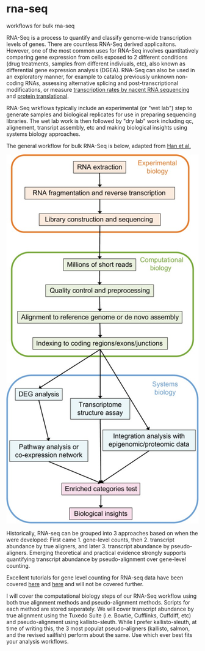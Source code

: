 # rna-seq
workflows for bulk rna-seq

RNA-Seq is a process to quantify and classify genome-wide transcription levels of genes. There are countless RNA-Seq derived applicaitons. However, one of the most common uses for RNA-Seq involves quantitatively comparing gene expression from cells exposed to 2 different conditions (drug treatments, samples from different indiviuals, etc), also known as differential gene expression analysis (DGEA). RNA-Seq can also be used in an exploratory manner, for example to catalog previously unknown non-coding RNAs, assessing alternative splicing and post-transcriptional modifications, or measure [transcription rates by nacent RNA sequencing](http://www.cell.com/molecular-cell/fulltext/S1097-2765(04)00337-5?_returnURL=http%3A%2F%2Flinkinghub.elsevier.com%2Fretrieve%2Fpii%2FS1097276504003375%3Fshowall%3Dtrue) and [protein translational](http://www.cell.com/cell-systems/fulltext/S2405-4712(17)30549-5).

RNA-Seq wrkflows typically include an experimental (or "wet lab") step to generate samples and biological replicates for use in preparing sequencing libraries. The wet lab work is then followed by "dry lab" work including qc, alignement, transript assembly, etc and making biological insights using systems biology approaches.

The general workflow for bulk RNA-Seq is below, adapted from [Han et al.](https://www.ncbi.nlm.nih.gov/pmc/articles/PMC4648566/)

![Alt text](https://github.com/ctrhodes/rna-seq/blob/master/overview%20of%20bulk%20rna-seq%20workflow.jpg?raw=true)

Historically, RNA-seq can be grouped into 3 approaches based on when the were developed: First came 1. gene-level counts, then 2. transcript abundance by true aligners, and later 3. transcript abundance by pseudo-aligners. Emerging theoretical and practical evidence strongly supports quantifying transcript abundance by pseudo-alignment over gene-level counting.

Excellent tutorials for gene level counting for RNA-seq data have been covered [here](https://www.bioconductor.org/help/workflows/rnaseqGene/) and [here](https://www.bioconductor.org/help/workflows/RnaSeqGeneEdgeRQL/) and will not be covered further.

I will cover the computational biology steps of our RNA-Seq workflow using both true alignment methods and pseudo-alignment methods. Scripts for each method are stored seperately. We will cover transcript abundance by true alignment using the Tuxedo Suite (i.e. Bowtie, Cufflinks, Cuffdiff, etc) and pseudo-alignment using kallisto-sleuth. While I prefer kallisto-sleuth, at time of writing this, the 3 most populat pseudo-aligners (kallisto, salmon, and the revised sailfish) perform about the same. Use which ever best fits your analysis workflows.
